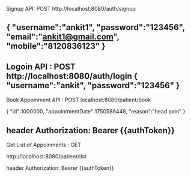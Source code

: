 Signup API: POST
http://localhost:8080/auth/signup

{
    "username":"ankit1",
    "password":"123456",
    "email":"ankit1@gmail.com",
    "mobile":"8120836123"
}
----------------------------------------
Logoin API : POST
http://localhost:8080/auth/login
{
    "username":"ankit",
    "password":"123456"
}
-----------------------------------------
Book Appoinment API : POST
localhost:8080/patient/book

{
    "id":1000000,
    "appointmentDate":1750586448,
    "reason":"head pain"
}

header 
Authorization: Bearer {{authToken}}
------------------------------------------------
Get List of Appoinments : GET

http://localhost:8080/patient/list

header 
Authorization: Bearer {{authToken}}
